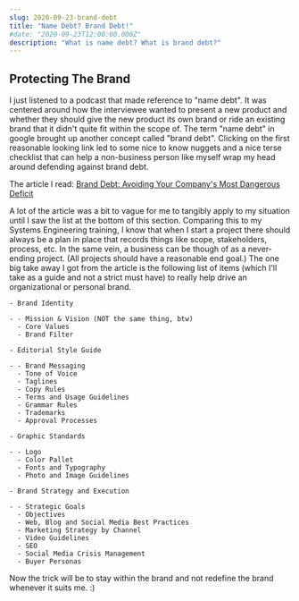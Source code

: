 ```yaml
---
slug: 2020-09-23-brand-debt
title: "Name Debt? Brand Debt!"
#date: "2020-09-23T12:00:00.000Z"
description: "What is name debt? What is brand debt?"
---
```


## Protecting The Brand

I just listened to a podcast that made reference to "name debt". It was centered around how the interviewee wanted to present a new product and whether they should give the new product its own brand or ride an existing brand that it didn't quite fit within the scope of. The term "name debt" in google brought up another concept called "brand debt". Clicking on the first reasonable looking link led to some nice to know nuggets and a nice terse checklist that can help a non-business person like myself wrap my head around defending against brand debt.

<!--truncate-->

The article I read: [Brand Debt: Avoiding Your Company's Most Dangerous Deficit](https://www.impulsecreative.com/blog/brand-debt-avoiding-it)

A lot of the article was a bit to vague for me to tangibly apply to my situation until I saw the list at the bottom of this section. Comparing this to my Systems Engineering training, I know that when I start a project there should always be a plan in place that records things like scope, stakeholders, process, etc. In the same vein, a business can be though of as a never-ending project. (All projects should have a reasonable end goal.) The one big take away I got from the article is the following list of items (which I'll take as a guide and not a strict must have) to really help drive an organizational or personal brand.

```
- Brand Identity

- - Mission & Vision (NOT the same thing, btw)
  - Core Values
  - Brand Filter

- Editorial Style Guide

- - Brand Messaging
  - Tone of Voice
  - Taglines
  - Copy Rules
  - Terms and Usage Guidelines
  - Grammar Rules
  - Trademarks
  - Approval Processes

- Graphic Standards

- - Logo
  - Color Pallet
  - Fonts and Typography
  - Photo and Image Guidelines

- Brand Strategy and Execution

- - Strategic Goals
  - Objectives
  - Web, Blog and Social Media Best Practices
  - Marketing Strategy by Channel
  - Video Guidelines
  - SEO
  - Social Media Crisis Management
  - Buyer Personas
```

Now the trick will be to stay within the brand and not redefine the brand whenever it suits me. :)
